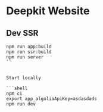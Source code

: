 # Deepkit Website

## Dev SSR

```
npm run app:build
npm run ssr:build
npm run server
``


Start locally

```shell
npm ci
export app_algoliaApiKey=asdasdads
npm run dev
```
